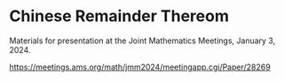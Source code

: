 # Chinese Remainder Thereom

Materials for presentation at the Joint Mathematics Meetings,
January 3, 2024.

https://meetings.ams.org/math/jmm2024/meetingapp.cgi/Paper/28269
